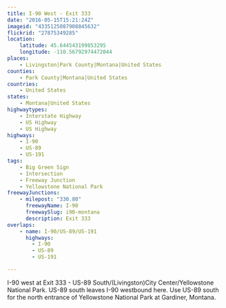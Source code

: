 ```yaml
---
title: I-90 West - Exit 333
date: "2016-05-15T15:21:24Z"
imageid: "4335125087908845632"
flickrid: "27875349285"
location:
    latitude: 45.644543199853295
    longitude: -110.56792974472044
places:
    - Livingston|Park County|Montana|United States
counties:
    - Park County|Montana|United States
countries:
    - United States
states:
    - Montana|United States
highwaytypes:
    - Interstate Highway
    - US Highway
    - US Highway
highways:
    - I-90
    - US-89
    - US-191
tags:
    - Big Green Sign
    - Intersection
    - Freeway Junction
    - Yellowstone National Park
freewayJunctions:
    - milepost: "330.80"
      freewayName: I-90
      freewaySlug: i90-montana
      description: Exit 333
overlaps:
    - name: I-90/US-89/US-191
      highways:
        - I-90
        - US-89
        - US-191

---
```

I-90 west at Exit 333 - US-89 South/(Livingston)City Center/Yellowstone National Park.  US-89 south leaves I-90 westbound here.  Use US-89 south for the north entrance of Yellowstone National Park at Gardiner, Montana.